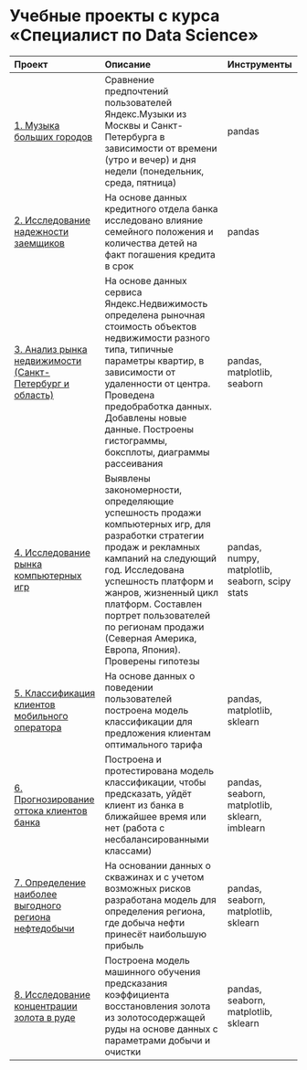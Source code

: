 # Учебные проекты с курса «Специалист по Data Science»
| Проект | Описание | Инструменты |
| :-------------------- | :--------------------- |:---------------------------|
| [1. Музыка больших городов](https://github.com/kareglazie/data-science-training-projects/tree/main/music) | Сравнение предпочтений пользователей Яндекс.Музыки из Москвы и Санкт-Петербурга в зависимости от времени (утро и вечер) и дня недели (понедельник, среда, пятница) | pandas |
| [2. Исследование надежности заемщиков](https://github.com/kareglazie/data-science-training-projects/tree/main/solvency) | На основе данных кредитного отдела банка исследовано влияние семейного положения и количества детей на факт погашения кредита в срок | pandas |
| [3. Анализ рынка недвижимости (Санкт-Петербург и область)](https://github.com/kareglazie/data-science-training-projects/tree/main/real_estate) | На основе данных сервиса Яндекс.Недвижимость определена рыночная стоимость объектов недвижимости разного типа, типичные параметры квартир, в зависимости от удаленности от центра. Проведена предобработка данных. Добавлены новые данные. Построены гистограммы, боксплоты, диаграммы рассеивания | pandas, matplotlib, seaborn |
| [4. Исследование рынка компьютерных игр](https://github.com/kareglazie/data-science-training-projects/tree/main/games) | Выявлены закономерности, определяющие успешность продажи компьютерных игр, для разработки стратегии продаж и рекламных кампаний на следующий год. Исследована успешность платформ и жанров, жизненный цикл платформ. Составлен портрет пользователей по регионам продажи (Северная Америка, Европа, Япония). Проверены гипотезы | pandas, numpy, matplotlib, seaborn, scipy stats |
| [5. Классификация клиентов мобильного оператора](https://github.com/kareglazie/data-science-training-projects/tree/main/users_behavior) | На основе данных о поведении пользователей построена модель классификации для предложения клиентам оптимального тарифа | pandas, matplotlib, sklearn |
| [6. Прогнозирование оттока клиентов банка](https://github.com/kareglazie/data-science-training-projects/tree/main/churn) | Построена и протестирована модель классификации, чтобы предсказать, уйдёт клиент из банка в ближайшее время или нет (работа с несбалансированными классами) | pandas, seaborn, matplotlib, sklearn, imblearn |
| [7. Определение наиболее выгодного региона нефтедобычи](https://github.com/kareglazie/data-science-training-projects/tree/main/oil) | На основании данных о скважинах и с учетом возможных рисков разработана модель для определения региона, где добыча нефти принесёт наибольшую прибыль | pandas, seaborn, matplotlib, sklearn |
|[8. Исследование концентрации золота в руде](https://github.com/kareglazie/data-science-training-projects/tree/main/gold) | Построена модель машинного обучения предсказания коэффициента восстановления золота из золотосодержащей руды на основе данных с параметрами добычи и очистки | pandas, seaborn, matplotlib, sklearn |

